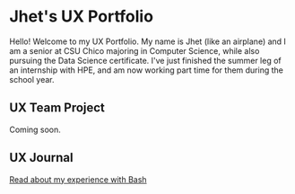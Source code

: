 # Jhet's UX Portfolio

Hello! Welcome to my UX Portfolio. My name is Jhet (like an airplane) and I am a senior at CSU Chico majoring in Computer Science, while also pursuing the Data Science certificate. I've just finished the summer leg of an internship with HPE, and am now working part time for them during the school year.

## UX Team Project

Coming soon.

## UX Journal

[Read about my experience with Bash](j01/)
